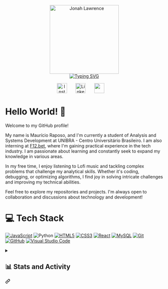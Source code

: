 <!DOCTYPE html>
<html lang="en">
<head>
  <meta charset="UTF-8">
  <meta name="viewport" content="width=device-width, initial-scale=1.0">
  <title>Document</title>
</head>

<body>
  
<div>
      <p align="center" dir="auto" style="margin-bottom: -15px;">
        <a href="https://github.com/rapozinho">
          <img width="220px" src="https://raw.githubusercontent.com/rapozinho/RaposoGOD/main/Maur%C3%ADcio%20Raposo%20(name).png" alt="Jonah Lawrence"></a>
      </p>
      <div class="d-flex flex-justify-between">
        <div class="text-mono text-small mb-3">
        </div>
        <p align="center" dir="auto">
          <a href="https://git.io/typing-svg"><img src="https://readme-typing-svg.demolab.com?font=Fira+Code&duration=5001&pause=1000&color=FF8E2E&center=true&vCenter=true&width=435&lines=Full-stack+web+developer;Interning+at+the+company+F12.bet;Always+learning+new+things" alt="Typing SVG" /></a>          </p>
      </div>
      <p align="center" dir="auto">
        <a href="https://www.instagram.com/raposo_mauricio/" rel="nofollow"><img width="32px" alt="Instagram" title="Instagram" src="https://github.com/rapozinho/RaposoGOD/blob/main/instagram%20logo.png?raw=true" style="max-width: 100%;"></a>
             
        <a href="https://www.linkedin.com/in/mauricio-raposo-a192a51b2/" rel="nofollow"><img width="32px" alt="LinkedIn" title="LinkedIn" src="https://github.com/rapozinho/RaposoGOD/blob/main/linkedin%20logo.png?raw=true" data-canonical-src="https://i.imgur.com/yRpa1dQ.png" style="max-width: 100%;"></a>
             
        <a href="https://discord.com/users/160538885921832960" alt="Discord" rel="nofollow"><img width="32px" src="https://github.com/rapozinho/RaposoGOD/blob/main/discord%20logo.png?raw=true" style="max-width: 100%;"></a>
             
      </p>

<p><h1>Hello World! 🌟</h1>
  Welcome to my GitHub profile!
  
  My name is Maurício Raposo, and I'm currently a student of Analysis and Systems Development at UNIBRA - Centro Universitário Brasileiro. I am also interning at <a href="https://f12.bet/prejogo/">F12.bet</a>, where I'm gaining practical experience in the tech industry. I am passionate about learning and constantly seek to expand my knowledge in various areas.
  
  In my free time, I enjoy listening to Lofi music and tackling complex problems that challenge my analytical skills. Whether it's coding, debugging, or optimizing algorithms, I find joy in solving intricate challenges and improving my technical abilities.
  
  Feel free to explore my repositories and projects. I'm always open to collaboration and discussions about technology and development!</p>
  <h1 class="heading-element" dir="auto">💻 Tech Stack</h1><p dir="auto">

<p dir="auto"><a target="_blank" rel="noopener noreferrer nofollow" href="https://camo.githubusercontent.com/53ec2e58e03ba275d9b3a386abd96a243cf744a1a7121bdf8262fc8ae6ebc335/68747470733a2f2f696d672e736869656c64732e696f2f62616467652f6a6176617363726970742d2532333332333333302e7376673f7374796c653d666f722d7468652d6261646765266c6f676f3d6a617661736372697074266c6f676f436f6c6f723d253233463744463145"><img src="https://camo.githubusercontent.com/53ec2e58e03ba275d9b3a386abd96a243cf744a1a7121bdf8262fc8ae6ebc335/68747470733a2f2f696d672e736869656c64732e696f2f62616467652f6a6176617363726970742d2532333332333333302e7376673f7374796c653d666f722d7468652d6261646765266c6f676f3d6a617661736372697074266c6f676f436f6c6f723d253233463744463145" alt="JavaScript" data-canonical-src="https://img.shields.io/badge/javascript-%23323330.svg?style=for-the-badge&amp;logo=javascript&amp;logoColor=%23F7DF1E" style="max-width: 100%;"></a> 
<img src="https://img.shields.io/badge/python-%233776AB.svg?style=for-the-badge&logo=python&logoColor=white" alt="Python" style="max-width: 100%;">
<a target="_blank" rel="noopener noreferrer nofollow" href="https://camo.githubusercontent.com/5e7e215d9ff3a7c2e96d09232c11b2205565c841d1129dd2185ebd967284121f/68747470733a2f2f696d672e736869656c64732e696f2f62616467652f68746d6c352d2532334533344632362e7376673f7374796c653d666f722d7468652d6261646765266c6f676f3d68746d6c35266c6f676f436f6c6f723d7768697465"><img src="https://camo.githubusercontent.com/5e7e215d9ff3a7c2e96d09232c11b2205565c841d1129dd2185ebd967284121f/68747470733a2f2f696d672e736869656c64732e696f2f62616467652f68746d6c352d2532334533344632362e7376673f7374796c653d666f722d7468652d6261646765266c6f676f3d68746d6c35266c6f676f436f6c6f723d7768697465" alt="HTML5" data-canonical-src="https://img.shields.io/badge/html5-%23E34F26.svg?style=for-the-badge&amp;logo=html5&amp;logoColor=white" style="max-width: 100%;"></a> 
<a target="_blank" rel="noopener noreferrer nofollow" href="https://camo.githubusercontent.com/6531a4161596e3d9fdab3d0499a7b7ce5c5c8b568be219f3e9707af042e575d2/68747470733a2f2f696d672e736869656c64732e696f2f62616467652f637373332d2532333135373242362e7376673f7374796c653d666f722d7468652d6261646765266c6f676f3d63737333266c6f676f436f6c6f723d7768697465"><img src="https://camo.githubusercontent.com/6531a4161596e3d9fdab3d0499a7b7ce5c5c8b568be219f3e9707af042e575d2/68747470733a2f2f696d672e736869656c64732e696f2f62616467652f637373332d2532333135373242362e7376673f7374796c653d666f722d7468652d6261646765266c6f676f3d63737333266c6f676f436f6c6f723d7768697465" alt="CSS3" data-canonical-src="https://img.shields.io/badge/css3-%231572B6.svg?style=for-the-badge&amp;logo=css3&amp;logoColor=white" style="max-width: 100%;"></a> 
<a target="_blank" rel="noopener noreferrer nofollow" href="https://camo.githubusercontent.com/3babc94d778f96441b3a66615fb5ee88c6ed04f174ed49b04df92b071a7d0e80/68747470733a2f2f696d672e736869656c64732e696f2f62616467652f72656163742d2532333230323332612e7376673f7374796c653d666f722d7468652d6261646765266c6f676f3d7265616374266c6f676f436f6c6f723d253233363144414642"><img src="https://camo.githubusercontent.com/3babc94d778f96441b3a66615fb5ee88c6ed04f174ed49b04df92b071a7d0e80/68747470733a2f2f696d672e736869656c64732e696f2f62616467652f72656163742d2532333230323332612e7376673f7374796c653d666f722d7468652d6261646765266c6f676f3d7265616374266c6f676f436f6c6f723d253233363144414642" alt="React" data-canonical-src="https://img.shields.io/badge/react-%2320232a.svg?style=for-the-badge&amp;logo=react&amp;logoColor=%2361DAFB" style="max-width: 100%;"></a> 
<a target="_blank" rel="noopener noreferrer nofollow" href="https://www.mysql.com/"><img src="https://img.shields.io/badge/MySQL-%234479A1.svg?style=for-the-badge&logo=mysql&logoColor=white" alt="MySQL" style="max-width: 100%;"></a>
<a target="_blank" rel="noopener noreferrer nofollow" href="https://git-scm.com/"><img src="https://img.shields.io/badge/Git-F05032?style=for-the-badge&logo=git&logoColor=white" alt="Git" style="max-width: 100%;"></a>
<a target="_blank" rel="noopener noreferrer nofollow" href="https://github.com/"><img src="https://img.shields.io/badge/GitHub-%23121011.svg?style=for-the-badge&logo=github&logoColor=white" alt="GitHub" style="max-width: 100%;"></a>
<a target="_blank" rel="noopener noreferrer nofollow" href="https://code.visualstudio.com/">
  <img src="https://img.shields.io/badge/Visual_Studio_Code-%23007ACC.svg?style=for-the-badge&logo=visual%20studio%20code&logoColor=white" alt="Visual Studio Code" style="max-width: 100%;">
</a>
<details> 
<summary><div class="markdown-heading" dir="auto"><h2 class="heading-element" dir="auto">📊 Stats and Activity</h2><a id="user-content--stats-and-activity" class="anchor" aria-label="Permalink: 📊 Stats and Activity" href="#-stats-and-activity"><svg class="octicon octicon-link" viewBox="0 0 16 16" version="1.1" width="16" height="16" aria-hidden="true"><path d="m7.775 3.275 1.25-1.25a3.5 3.5 0 1 1 4.95 4.95l-2.5 2.5a3.5 3.5 0 0 1-4.95 0 .751.751 0 0 1 .018-1.042.751.751 0 0 1 1.042-.018 1.998 1.998 0 0 0 2.83 0l2.5-2.5a2.002 2.002 0 0 0-2.83-2.83l-1.25 1.25a.751.751 0 0 1-1.042-.018.751.751 0 0 1-.018-1.042Zm-4.69 9.64a1.998 1.998 0 0 0 2.83 0l1.25-1.25a.751.751 0 0 1 1.042.018.751.751 0 0 1 .018 1.042l-1.25 1.25a3.5 3.5 0 1 1-4.95-4.95l2.5-2.5a3.5 3.5 0 0 1 4.95 0 .751.751 0 0 1-.018 1.042.751.751 0 0 1-1.042.018 1.998 1.998 0 0 0-2.83 0l-2.5 2.5a1.998 1.998 0 0 0 0 2.83Z"></path></svg></a></div></summary>
<div class="markdown-heading" dir="auto"><h3 class="heading-element" dir="auto">🔥 Streak Stats</h3><a href="https://git.io/streak-stats"><img src="https://streak-stats.demolab.com?user=rapozinho&theme=monokai-metallian&hide_border=true" alt="GitHub Streak" /></a>

<p dir="auto">
<a href="https://github.com/DenverCoder1/github-readme-streak-stats">
  
</a>
</p>
<p dir="auto"></p>
<div class="markdown-heading" dir="auto"><h3 class="heading-element" dir="auto">💻 GitHub Profile Stats</h3><a id="user-content--github-profile-stats" class="anchor" aria-label="Permalink: 💻 GitHub Profile Stats" href="#-github-profile-stats"><svg class="octicon octicon-link" viewBox="0 0 16 16" version="1.1" width="13" height="16" aria-hidden="true"><path d="m7.775 3.275 1.25-1.25a3.5 3.5 0 1 1 4.95 4.95l-2.5 2.5a3.5 3.5 0 0 1-4.95 0 .751.751 0 0 1 .018-1.042.751.751 0 0 1 1.042-.018 1.998 1.998 0 0 0 2.83 0l2.5-2.5a2.002 2.002 0 0 0-2.83-2.83l-1.25 1.25a.751.751 0 0 1-1.042-.018.751.751 0 0 1-.018-1.042Zm-4.69 9.64a1.998 1.998 0 0 0 2.83 0l1.25-1.25a.751.751 0 0 1 1.042.018.751.751 0 0 1 .018 1.042l-1.25 1.25a3.5 3.5 0 1 1-4.95-4.95l2.5-2.5a3.5 3.5 0 0 1 4.95 0 .751.751 0 0 1-.018 1.042.751.751 0 0 1-1.042.018 1.998 1.998 0 0 0-2.83 0l-2.5 2.5a1.998 1.998 0 0 0 0 2.83Z"></path></svg></a></div>

<p dir="auto"><a href="https://github.com/anuraghazra/github-readme-stats"><img alt="rapozinho's Github Stats" src="https://denvercoder1-github-readme-stats.vercel.app/api/?username=rapozinho&show_icons=true&include_all_commits=true&count_private=true&theme=react&hide_border=true&bg_color=1F222E&title_color=F85D7F&icon_color=F8D866" height="192px" style="max-width: 100%;"></a>
<a href="https://github.com/rapozinho/github-readme-stats"><img alt="rapozinho's Top Languages" src="https://github-readme-stats.vercel.app/api/top-langs/?username=rapozinho&langs_count=8&layout=compact&theme=react&hide_border=true&bg_color=1F222E&title_color=F85D7F&icon_color=F8D866&hide=Jupyter%20Notebook,Roff" height="192px" style="max-width: 100%;"></a>
<br></p>

<p dir="auto"><b>Note:</b> Top languages is only a metric of the languages my public code consists of and doesn't reflect experience or skill level.</p>

<p dir="auto"><a href="https://github.com/ashutosh00710/github-readme-activity-graph"><img alt="rapozinho's Activity Graph" src="https://github-readme-activity-graph.vercel.app/graph?username=rapozinho&bg_color=1F222E&color=F8D866&line=F85D7F&point=FFFFFF&hide_border=true" style="max-width: 100%;"></a></p>



</details>

</div>
</body>
</html>

